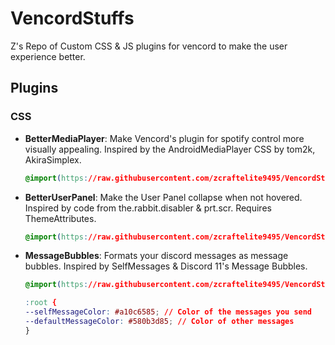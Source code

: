 # VencordStuffs
Z's Repo of Custom CSS & JS plugins for vencord to make the user experience better.
## Plugins
### CSS
* **BetterMediaPlayer**: Make Vencord's plugin for spotify control more visually appealing. Inspired by the AndroidMediaPlayer CSS by tom2k, AkiraSimplex.
  ```css
  @import(https://raw.githubusercontent.com/zcraftelite9495/VencordStuffs/refs/heads/main/BetterMediaPlayer.plugin.css)
  ```
* **BetterUserPanel**: Make the User Panel collapse when not hovered. Inspired by code from the.rabbit.disabler & prt.scr. Requires ThemeAttributes.
  ```css
  @import(https://raw.githubusercontent.com/zcraftelite9495/VencordStuffs/refs/heads/main/BetterUserPanel.plugin.css)
  ```
* **MessageBubbles**: Formats your discord messages as message bubbles. Inspired by SelfMessages & Discord 11's Message Bubbles.
  ```css
  @import(https://raw.githubusercontent.com/zcraftelite9495/VencordStuffs/refs/heads/main/MessageBubbles.plugin.css)

  :root {
  --selfMessageColor: #a10c6585; // Color of the messages you send
  --defaultMessageColor: #580b3d85; // Color of other messages
  }
  ```
